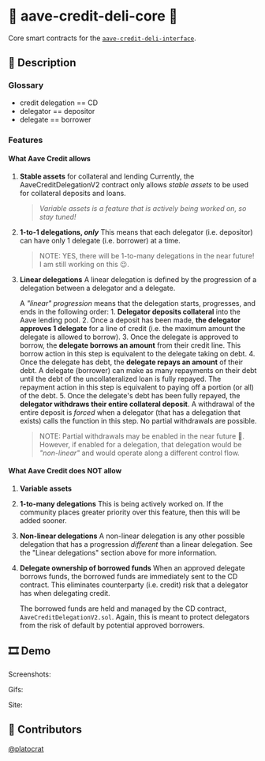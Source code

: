 # 🥪 aave-credit-deli-core 🥪

Core smart contracts for the [`aave-credit-deli-interface`](https://github.com/platocrat/aave-credit-dele-interface).

## 📄 Description

### Glossary

* credit delegation == CD
* delegator == depositor
* delegate == borrower

### Features

#### What Aave Credit allows

1. **Stable assets** for collateral and lending
    Currently, the AaveCreditDelegationV2 contract only allows _stable assets_ to be used for collateral deposits and loans.

    > _Variable assets is a feature that is actively being worked on, so stay tuned!_

2. **1-to-1 delegations, _only_**
    This means that each delegator (i.e. depositor) can have only 1 delegate (i.e. borrower) at a time.
    > NOTE: YES, there will be 1-to-many delegations in the near future! I am still working on this 😉.

3. **Linear delegations**
    A linear delegation is defined by the progression of a delegation between a delegator and a delegate.

    A _"linear" progression_ means that the delegation starts, progresses, and ends in the following order:
        1. **Delegator deposits collateral** into the Aave lending pool.
        2. Once a deposit has been made, **the delegator approves 1 delegate** for a line of credit (i.e. the maximum amount the delegate is allowed to borrow).
        3. Once the delegate is approved to borrow, the **delegate borrows an amount** from their credit line. This borrow action in this step is equivalent to the delegate taking on debt.
        4. Once the delegate has debt, the **delegate repays an amount** of their debt. A delegate (borrower) can make as many repayments on their debt until the debt of the uncollateralized loan is fully repayed. The repayment action in this step is equivalent to paying off a portion (or all) of the debt.
        5. Once the delegate's debt has been fully repayed, the **delegator withdraws their entire collateral deposit**. A withdrawal of the entire deposit is _forced_ when a delegator (that has a delegation that exists) calls the function in this step. No partial withdrawals are possible.

    > NOTE: Partial withdrawals may be enabled in the near future 🙂. However, if enabled for a delegation, that delegation would be _"non-linear"_ and would operate along a different control flow.

#### What Aave Credit does NOT allow

1. **Variable assets**

2. **1-to-many delegations**
    This is being actively worked on. If the community places greater priority over this feature, then this will be added sooner.

3. **Non-linear delegations**
    A non-linear delegation is any other possible delegation that has a progression _different_ than a linear delegation. See the "Linear delegations" section above for more information.

4. **Delegate ownership of borrowed funds**
    When an approved delegate borrows funds, the borrowed funds are immediately sent to the CD contract. This eliminates counterparty (i.e. credit) risk that a delegator has when delegating credit.

    The borrowed funds are held and managed by the CD contract, `AaveCreditDelegationV2.sol`. Again, this is meant to protect delegators from the risk of default by potential approved borrowers.

## 🎞 Demo

Screenshots:

Gifs:

Site:

## 👥 Contributors

[@platocrat](https://github.com/platocrat/)
